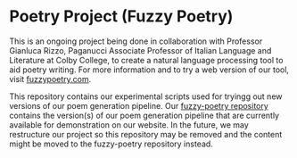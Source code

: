 # Poetry Project (Fuzzy Poetry)

This is an ongoing project being done in collaboration with Professor Gianluca Rizzo, Paganucci Associate Professor of Italian Language and Literature at Colby College, to create a natural language processing tool to aid poetry writing. For more information and to try a web version of our tool, visit [fuzzypoetry.com](https://www.fuzzypoetry.com/).

This repository contains our experimental scripts used for tryingg out new versions of our poem generation pipeline. Our [fuzzy-poetry repository](https://github.com/rskarp/fuzzy-poetry) contains the version(s) of our poem generation pipeline that are currently available for demonstration on our website. In the future, we may restructure our project so this repository may be removed and the content might be moved to the fuzzy-poetry repository instead.
